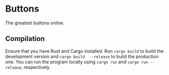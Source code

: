 # Buttons
The greatest buttons online. 
## Compilation
Ensure that you have Rust and Cargo installed. Run `cargo build` to build the development version and `cargo build 
--release` to build the production one. You can run the program locally using `cargo run` and `cargo run --release`, 
respectively.
